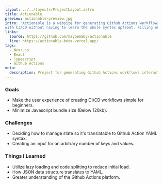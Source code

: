 ```yaml
---
layout: ../../layouts/ProjectLayout.astro
title: Actionable
preview: actionable-preview.jpg
intro: "Actionable is a website for generating Github Actions workflows interactively. I built the site to help beginners start
with CI/CD without having to learn the whole syntax upfront. Filling out the fields progressively builds the workflow."
links:
  source: https://github.com/maybemaby/actionable
  live: https://actionable-beta.vercel.app/
tags: 
  - Next.js
  - React
  - Typescript
  - Github Actions
meta:
  description: Project for generating Github Actions workflows interactively.
---
```

### Goals
  - Make the user experience of creating CI/CD workflows simple for beginners.
  - Minimize Javascript bundle size (Below 120kb).
### Challenges
  - Deciding how to manage state so it's translatable to Github Action YAML syntax. 
  - Creating an input for an arbitrary number of keys and values.

### Things I Learned
  - Utilize lazy loading and code splitting to reduce initial load.
  - How JSON data structure translates to YAML.
  - Greater understanding of the Github Actions platform.